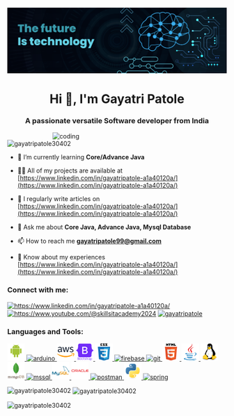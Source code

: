 ![logo](https://github.com/GayatriPatole30402/GayatriPatole30402/blob/main/Linkedin%20banner.png)
<h1 align="center">Hi 👋, I'm Gayatri Patole</h1>
<h3 align="center">A passionate versatile Software developer from India</h3>
<img align="right" alt="coding" width="400" src="https://media.tenor.com/IF2JdxzmyN4AAAAi/coding-girl.gif">

<p align="left"> <img src="https://komarev.com/ghpvc/?username=gayatripatole30402&label=Profile%20views&color=0e75b6&style=flat" alt="gayatripatole30402" /> </p>

- 🌱 I’m currently learning **Core/Advance Java**

- 👨‍💻 All of my projects are available at [https://www.linkedin.com/in/gayatripatole-a1a40120a/](https://www.linkedin.com/in/gayatripatole-a1a40120a/)

- 📝 I regularly write articles on [https://www.linkedin.com/in/gayatripatole-a1a40120a/](https://www.linkedin.com/in/gayatripatole-a1a40120a/)

- 💬 Ask me about **Core Java, Advance Java, Mysql Database**

- 📫 How to reach me **gayatripatole99@gmail.com**

- 📄 Know about my experiences [https://www.linkedin.com/in/gayatripatole-a1a40120a/](https://www.linkedin.com/in/gayatripatole-a1a40120a/)

<h3 align="left">Connect with me:</h3>
<p align="left">
<a href="https://www.linkedin.com/in/gayatripatole-a1a40120a/" target="blank"><img align="center" src="https://raw.githubusercontent.com/rahuldkjain/github-profile-readme-generator/master/src/images/icons/Social/linked-in-alt.svg" alt="https://www.linkedin.com/in/gayatripatole-a1a40120a/" height="30" width="40" /></a>
<a href="https://www.youtube.com/@SkillsITAcademy2024" target="blank"><img align="center" src="https://raw.githubusercontent.com/rahuldkjain/github-profile-readme-generator/master/src/images/icons/Social/youtube.svg" alt="https://www.youtube.com/@skillsitacademy2024" height="30" width="40" /></a>
<a href="https://leetcode.com/profile/" target="blank"><img align="center" src="https://raw.githubusercontent.com/rahuldkjain/github-profile-readme-generator/master/src/images/icons/Social/leet-code.svg" alt="gayatripatole" height="30" width="40" /></a>
</p>


<h3 align="left">Languages and Tools:</h3>
<p align="left"> <a href="https://developer.android.com" target="_blank" rel="noreferrer"> <img src="https://raw.githubusercontent.com/devicons/devicon/master/icons/android/android-original-wordmark.svg" alt="android" width="40" height="40"/> </a> <a href="https://www.arduino.cc/" target="_blank" rel="noreferrer"> <img src="https://cdn.worldvectorlogo.com/logos/arduino-1.svg" alt="arduino" width="40" height="40"/> </a> <a href="https://aws.amazon.com" target="_blank" rel="noreferrer"> <img src="https://raw.githubusercontent.com/devicons/devicon/master/icons/amazonwebservices/amazonwebservices-original-wordmark.svg" alt="aws" width="40" height="40"/> </a> <a href="https://getbootstrap.com" target="_blank" rel="noreferrer"> <img src="https://raw.githubusercontent.com/devicons/devicon/master/icons/bootstrap/bootstrap-plain-wordmark.svg" alt="bootstrap" width="40" height="40"/> </a> <a href="https://www.w3schools.com/css/" target="_blank" rel="noreferrer"> <img src="https://raw.githubusercontent.com/devicons/devicon/master/icons/css3/css3-original-wordmark.svg" alt="css3" width="40" height="40"/> </a> <a href="https://firebase.google.com/" target="_blank" rel="noreferrer"> <img src="https://www.vectorlogo.zone/logos/firebase/firebase-icon.svg" alt="firebase" width="40" height="40"/> </a> <a href="https://git-scm.com/" target="_blank" rel="noreferrer"> <img src="https://www.vectorlogo.zone/logos/git-scm/git-scm-icon.svg" alt="git" width="40" height="40"/> </a> <a href="https://www.w3.org/html/" target="_blank" rel="noreferrer"> <img src="https://raw.githubusercontent.com/devicons/devicon/master/icons/html5/html5-original-wordmark.svg" alt="html5" width="40" height="40"/> </a> <a href="https://www.java.com" target="_blank" rel="noreferrer"> <img src="https://raw.githubusercontent.com/devicons/devicon/master/icons/java/java-original.svg" alt="java" width="40" height="40"/> </a> <a href="https://www.linux.org/" target="_blank" rel="noreferrer"> <img src="https://raw.githubusercontent.com/devicons/devicon/master/icons/linux/linux-original.svg" alt="linux" width="40" height="40"/> </a> <a href="https://www.mongodb.com/" target="_blank" rel="noreferrer"> <img src="https://raw.githubusercontent.com/devicons/devicon/master/icons/mongodb/mongodb-original-wordmark.svg" alt="mongodb" width="40" height="40"/> </a> <a href="https://www.microsoft.com/en-us/sql-server" target="_blank" rel="noreferrer"> <img src="https://www.svgrepo.com/show/303229/microsoft-sql-server-logo.svg" alt="mssql" width="40" height="40"/> </a> <a href="https://www.mysql.com/" target="_blank" rel="noreferrer"> <img src="https://raw.githubusercontent.com/devicons/devicon/master/icons/mysql/mysql-original-wordmark.svg" alt="mysql" width="40" height="40"/> </a> <a href="https://www.oracle.com/" target="_blank" rel="noreferrer"> <img src="https://raw.githubusercontent.com/devicons/devicon/master/icons/oracle/oracle-original.svg" alt="oracle" width="40" height="40"/> </a> <a href="https://postman.com" target="_blank" rel="noreferrer"> <img src="https://www.vectorlogo.zone/logos/getpostman/getpostman-icon.svg" alt="postman" width="40" height="40"/> </a> <a href="https://www.python.org" target="_blank" rel="noreferrer"> <img src="https://raw.githubusercontent.com/devicons/devicon/master/icons/python/python-original.svg" alt="python" width="40" height="40"/> </a> <a href="https://spring.io/" target="_blank" rel="noreferrer"> <img src="https://www.vectorlogo.zone/logos/springio/springio-icon.svg" alt="spring" width="40" height="40"/> </a> </p>

<p><img align="left" src="https://github-readme-stats.vercel.app/api/top-langs?username=gayatripatole30402&show_icons=true&locale=en&layout=compact" alt="gayatripatole30402" /></p>

<p>&nbsp;<img align="center" src="https://github-readme-stats.vercel.app/api?username=gayatripatole30402&show_icons=true&locale=en" alt="gayatripatole30402" /></p>

<p><img align="center" src="https://github-readme-streak-stats.herokuapp.com/?user=gayatripatole30402&" alt="gayatripatole30402" /></p>
